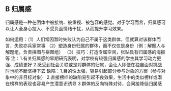 ## B 归属感

归属感是一种在团体中被接纳、被重视、被包容的感觉。对于学习而言，归属感可以让人全身心投入、不受负面情绪干扰，从而提升学习效果。

如何运用：（1）人们常因暂时失败认为自己不属于这类群体，但就算对该群体而言，失败亦兵家常事
	  （2）塑造身份归属的群体，而不仅仅是身份（例：解题人与解题组，负责拼图与拼图组）
	  （3）技巧：打造专属空间，张贴具有归属感的海报等
注：1.有关归属感的早期研究表明，对学校有较强归属感的学生其学习动力更强、成绩更好
    2.感受到社会关联或是对群体的归属，会让人即便在独自面对挑战时也能不断坚持下去
缺陷：1.目的性太强，容易引起部分参与对象的方案（参与对象中的非目标对象）
      2.直接榜样的缺陷易引起不良效果，生活中的类似榜样或潜在榜样的表现也容易产生潜意识诱导
      3.群体的反向特殊对待，会间接降低归属感
